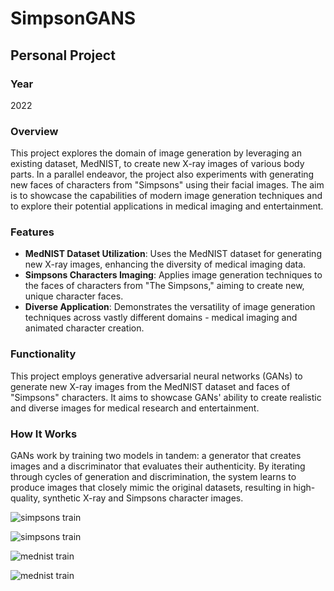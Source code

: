# SimpsonGANS
## Personal Project

### Year
2022

### Overview
This project explores the domain of image generation by leveraging an existing dataset, MedNIST, to create new X-ray images of various body parts. In a parallel endeavor, the project also experiments with generating new faces of characters from "Simpsons" using their facial images. The aim is to showcase the capabilities of modern image generation techniques and to explore their potential applications in medical imaging and entertainment.

### Features
- **MedNIST Dataset Utilization**: Uses the MedNIST dataset for generating new X-ray images, enhancing the diversity of medical imaging data.
- **Simpsons Characters Imaging**: Applies image generation techniques to the faces of characters from "The Simpsons," aiming to create new, unique character faces.
- **Diverse Application**: Demonstrates the versatility of image generation techniques across vastly different domains - medical imaging and animated character creation.

### Functionality
This project employs generative adversarial neural networks (GANs) to generate new X-ray images from the MedNIST dataset and faces of "Simpsons" characters. It aims to showcase GANs' ability to create realistic and diverse images for medical research and entertainment.

### How It Works
GANs work by training two models in tandem: a generator that creates images and a discriminator that evaluates their authenticity. By iterating through cycles of generation and discrimination, the system learns to produce images that closely mimic the original datasets, resulting in high-quality, synthetic X-ray and Simpsons character images.

![simpsons train](https://media4.giphy.com/media/v1.Y2lkPTc5MGI3NjExZDg0YmdmcDYxOHFkZHFvcGFzaGc5Z2t3dHZ3M2lidjZuZmcycmprMyZlcD12MV9pbnRlcm5hbF9naWZfYnlfaWQmY3Q9Zw/J4owQB2VTXQfNcVo6c/giphy.gif)

![simpsons train](https://media2.giphy.com/media/v1.Y2lkPTc5MGI3NjExaDRzdWQxY2U0bnQxdGJ6bWJnbXR1cDUzMmloM2NobXU2bjQ5aXc1dyZlcD12MV9pbnRlcm5hbF9naWZfYnlfaWQmY3Q9Zw/SNYzfsKx9GJcQod6Gk/giphy.gif)

![mednist train](https://media2.giphy.com/media/v1.Y2lkPTc5MGI3NjExbXk1NmxtdGtnMTJjaDlwdndnY3VzYjBmbzIzZzc1ZHJiYWp3ZHQzMCZlcD12MV9pbnRlcm5hbF9naWZfYnlfaWQmY3Q9Zw/XSAfesQsANm87uwKsZ/giphy.gif)

![mednist train](https://media3.giphy.com/media/v1.Y2lkPTc5MGI3NjExdjB4cWloNHEzZnY0cmR2NGU2YXBnOWU3OHZmZTN5dnppbzMwZGxibSZlcD12MV9pbnRlcm5hbF9naWZfYnlfaWQmY3Q9Zw/SfTQWbRYRaTWIG8lDU/giphy.gif)
